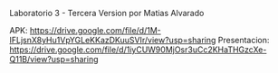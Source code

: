 Laboratorio 3 - Tercera Version por Matias Alvarado

APK: https://drive.google.com/file/d/1M-IFLjsnX8yHu1VpYGLeKKazDKuuSVIr/view?usp=sharing
Presentacion: https://drive.google.com/file/d/1iyCUW90MjOsr3uCc2KHaTHGzcXe-Q11B/view?usp=sharing
